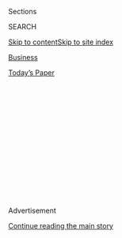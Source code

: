 <div id="app">

<div>

<div>

<div>

<div class="NYTAppHideMasthead css-1q2w90k e1suatyy0">

<div class="section css-ui9rw0 e1suatyy2">

<div class="css-eph4ug er09x8g0">

<div class="css-6n7j50">

</div>

<span class="css-1dv1kvn">Sections</span>

<div class="css-10488qs">

<span class="css-1dv1kvn">SEARCH</span>

</div>

[Skip to content](#site-content)[Skip to site
index](#site-index)

</div>

<div id="masthead-section-label" class="css-1wr3we4 eaxe0e00">

[Business](https://www.nytimes3xbfgragh.onion/section/business)

</div>

<div class="css-10698na e1huz5gh0">

</div>

</div>

<div id="masthead-bar-one" class="section hasLinks css-15hmgas e1csuq9d3">

<div class="css-uqyvli e1csuq9d0">

</div>

<div class="css-1uqjmks e1csuq9d1">

</div>

<div class="css-9e9ivx">

[](https://myaccount.nytimes3xbfgragh.onion/auth/login?response_type=cookie&client_id=vi)

</div>

<div class="css-1bvtpon e1csuq9d2">

[Today’s
Paper](https://www.nytimes3xbfgragh.onion/section/todayspaper)

</div>

</div>

</div>

</div>

<div data-aria-hidden="false">

<div id="site-content" data-role="main">

<div>

<div class="css-1aor85t" style="opacity:0.000000001;z-index:-1;visibility:hidden">

<div class="css-1hqnpie">

<div class="css-epjblv">

<span class="css-17xtcya">[Business](/section/business)</span><span class="css-x15j1o">|</span><span class="css-fwqvlz">Why
Sotheby’s Agreed to Be Bought by a Telecom Executive for $3.7
Billion</span>

</div>

<div class="css-k008qs">

<div class="css-1iwv8en">

<span class="css-18z7m18"></span>

<div>

</div>

</div>

<span class="css-1n6z4y">https://nyti.ms/2Kmp187</span>

<div class="css-1705lsu">

<div class="css-4xjgmj">

<div class="css-4skfbu" data-role="toolbar" data-aria-label="Social Media Share buttons, Save button, and Comments Panel with current comment count" data-testid="share-tools">

  - 
  - 
  - 
  - 
    
    <div class="css-6n7j50">
    
    </div>

  - 

</div>

</div>

</div>

</div>

</div>

</div>

<div id="NYT_TOP_BANNER_REGION" class="css-13pd83m">

</div>

<div id="top-wrapper" class="css-1sy8kpn">

<div id="top-slug" class="css-l9onyx">

Advertisement

</div>

[Continue reading the main
story](#after-top)

<div class="ad top-wrapper" style="text-align:center;height:100%;display:block;min-height:250px">

<div id="top" class="place-ad" data-position="top" data-size-key="top">

</div>

</div>

<div id="after-top">

</div>

</div>

<div id="sponsor-wrapper" class="css-1hyfx7x">

<div id="sponsor-slug" class="css-19vbshk">

Supported by

</div>

[Continue reading the main
story](#after-sponsor)

<div id="sponsor" class="ad sponsor-wrapper" style="text-align:center;height:100%;display:block">

</div>

<div id="after-sponsor">

</div>

</div>

<div class="css-1vkm6nb ehdk2mb0">

# Why Sotheby’s Agreed to Be Bought by a Telecom Executive for $3.7 Billion

</div>

<div class="css-79elbk" data-testid="photoviewer-wrapper">

<div class="css-z3e15g" data-testid="photoviewer-wrapper-hidden">

</div>

<div class="css-1a48zt4 ehw59r15" data-testid="photoviewer-children">

![<span class="css-16f3y1r e13ogyst0" data-aria-hidden="true">Sotheby’s,
the only publicly traded major auction house, reported a loss of $7.1
million for the first quarter of this
year.</span><span class="css-cnj6d5 e1z0qqy90" itemprop="copyrightHolder"><span class="css-1ly73wi e1tej78p0">Credit...</span><span><span>Toby
Melville/Reuters</span></span></span>](https://static01.graylady3jvrrxbe.onion/images/2019/06/17/business/17sothebys1/merlin_156580236_4b40430c-b3d9-47f3-9315-80178d3f5e07-articleLarge.jpg?quality=75&auto=webp&disable=upscale)

</div>

</div>

<div class="css-xt80pu e12qa4dv0">

<div class="css-18e8msd">

<div class="css-vp77d3 epjyd6m0">

<div class="css-1baulvz">

By <span class="css-1baulvz" itemprop="name">Scott Reyburn</span>,
[<span class="css-1baulvz" itemprop="name">Michael J. de la
Merced</span>](https://www.nytimes3xbfgragh.onion/by/michael-j-de-la-merced)
and [<span class="css-1baulvz last-byline" itemprop="name">Robin
Pogrebin</span>](https://www.nytimes3xbfgragh.onion/by/robin-pogrebin)

</div>

</div>

  - June 17,
    2019

  - 
    
    <div class="css-4xjgmj">
    
    <div class="css-d8bdto" data-role="toolbar" data-aria-label="Social Media Share buttons, Save button, and Comments Panel with current comment count" data-testid="share-tools">
    
      - 
      - 
      - 
      - 
        
        <div class="css-6n7j50">
        
        </div>
    
      - 
    
    </div>
    
    </div>

</div>

</div>

<div class="section meteredContent css-1r7ky0e" name="articleBody" itemprop="articleBody">

<div class="css-1fanzo5 StoryBodyCompanionColumn">

<div class="css-53u6y8">

LONDON — In recent years, the competition between the world’s two
largest auction houses, Sotheby’s and Christie’s, has seemed at times
like a bit of an unfair fight.

Sotheby’s, which is publicly traded, has lost out to its privately held
archrival for several headline-grabbing consignments. Last year,
Christie’s sold the collection of [Peggy and David
Rockefeller](https://news.artnet.com/market/christies-rockefeller-record-first-half-1322264)
for $835 million, the highest-grossing auction ever of a private
collection. In 2017, Christie’s sold [Leonardo da Vinci’s “Salvator
Mundi”](https://www.nytimes3xbfgragh.onion/2017/11/15/arts/design/leonardo-da-vinci-salvator-mundi-christies-auction.html)
for $450.3 million, the highest auction price ever for a work of art.

Both auctions were underpinned by financial guarantees arranged by
Christie’s, which since 1998 has belonged to a holding company owned by
the French billionaire François-Henri Pinault.

Wendy Goldsmith, a London-based art adviser and former head of
19th-century European art at Christie’s, noted the advantage gained by
an auction house owned by a wealthy individual. “If you wanted to get
something done,” she said, “you went to the man with deep pockets.”

</div>

</div>

<div class="css-1fanzo5 StoryBodyCompanionColumn">

<div class="css-53u6y8">

On Monday, Sotheby’s moved to level the playing field, agreeing to be
acquired by a billionaire of its own, the French-Israeli
telecommunications entrepreneur Patrick Drahi, in a deal worth $3.7
billion. The purchase, by Mr. Drahi’s BidFair USA, returns the only
publicly traded major auction house to private ownership after 31 years
on the New York Stock Exchange.

About $2.66 billion of the purchase price will be paid in cash, with
Sotheby’s shareholders getting $57 per share of their common stock. That
is a 61 percent premium over the stock’s closing price on Friday.
Sotheby’s shares jumped 58 percent in trading on Monday after the deal
was announced.

“This acquisition will provide Sotheby’s with the opportunity to
accelerate the successful program of growth initiatives of the past
several years in a more flexible private environment,” Tad Smith, the
chief executive of Sotheby’s, said in [a
statement](https://www.prnewswire.com/news-releases/sothebys-announces-definitive-agreement-to-be-acquired-by-patrick-drahi-300869336.html).

Flexibility is something Sotheby’s has sorely lacked. As a publicly
traded company, it has had to justify every business decision and
explain every market fluctuation to shareholders on a quarterly basis.
That is a challenge for a business that relies on seasonal revenue and
is strongly dependent on the quality of consignments in any given sale.

</div>

</div>

<div class="css-79elbk" data-testid="photoviewer-wrapper">

<div class="css-z3e15g" data-testid="photoviewer-wrapper-hidden">

</div>

<div class="css-1a48zt4 ehw59r15" data-testid="photoviewer-children">

![<span class="css-16f3y1r e13ogyst0" data-aria-hidden="true">Patrick
Drahi, a French-Israeli telecommunications entrepreneur and founder of
the Altice Group, a cable and mobile telecoms
company.</span><span class="css-cnj6d5 e1z0qqy90" itemprop="copyrightHolder"><span class="css-1ly73wi e1tej78p0">Credit...</span><span>Philippe
Wojazer/Reuters</span></span>](https://static01.graylady3jvrrxbe.onion/images/2019/06/17/business/17sothebys-3/merlin_145077318_548a241c-aa2b-45c8-8059-20bfc1f0d647-articleLarge.jpg?quality=75&auto=webp&disable=upscale)

</div>

</div>

<div class="css-1fanzo5 StoryBodyCompanionColumn">

<div class="css-53u6y8">

Guy Jennings, a former deputy chairman of Sotheby’s Europe who is now
managing director of the Fine Art Group, an advisory company based in
London, said that having to answer to shareholders had consistently left
Sotheby’s lagging behind Christie’s.

</div>

</div>

<div class="css-1fanzo5 StoryBodyCompanionColumn">

<div class="css-53u6y8">

“They’ve not clawed back any ground,” he said.

Sotheby’s had [$6.4
billion](https://www.theartnewspaper.com/news/sothebys-sales-up-16-percent-in-2018-thanks-to-a-boost-in-private-sales)
in total sales last year, fueled in part by a 37 percent increase in
private transactions. It had net income of $108.6 million, down from
$118.8 million the previous year. Christie’s had $7 billion in total
sales in 2018. As a private company, it does not report profits or
losses.

It may have regularly trailed Christie’s in recent years, but Sotheby’s
has had its moments. In 2017, it achieved an auction record of $110.5
million for a painting by [Jean-Michel
Basquiat](https://www.nytimes3xbfgragh.onion/2017/05/18/arts/jean-michel-basquiat-painting-is-sold-for-110-million-at-auction.html),
and it set a salesroom high of $110.7 million last month for a work by
[Claude
Monet](https://www.nytimes3xbfgragh.onion/2019/05/14/arts/monet-auction-110-million.html).
Last year, its auction in Paris of the collection of [Pierre
Bergé](https://www.sothebys.com/en/articles/pierre-berges-visionary-collection-breaks-records-in-paris),
the former partner of Yves Saint Laurent, raised $32.4 million, more
than four times the presale high estimate.

Mr. Drahi, who founded the telecom company Altice in the Netherlands in
2001, said in a statement that he remained “100 percent committed” to
the telecom and media industries and that he was honored the Sotheby’s
board had embraced his offer.

“As a longtime client and lifetime admirer of the company, I am
acquiring Sotheby’s together with my family,” said Mr. Drahi, who is
known as a collector of Modern and Impressionist works.

Mr. Drahi added that he was making the investment with a “very long-term
perspective” and that he did not anticipate any changes in the company’s
strategy.

The deal comes about six years after Daniel Loeb, whose hedge fund,
Third Point, holds a stake in Sotheby’s, called for the resignation of
Bill Ruprecht, the auction house’s chief executive at the time.

</div>

</div>

<div class="css-1fanzo5 StoryBodyCompanionColumn">

<div class="css-53u6y8">

“We have heard many excuses — but no good reasons — why Sotheby’s
competitive position is deteriorating, such as: ‘Christie’s is buying
market share and making uneconomic deals to make headlines,’ or
‘Christie’s is private and doesn’t have to disclose its guarantees,’”
Mr. Loeb, a member of the Sotheby’s board, wrote in a letter urging Mr.
Ruprecht’s ouster and bemoaning a share price that was then stalled at
about $51.

Mr. Smith, a former chief executive of the Madison Square Garden
company, succeeded Mr. Ruprecht as chief executive in 2015, but
profitability has remained a continuing challenge for Sotheby’s. In
2016, the company tried to solidify its share of the top end of the
market by paying up to $85 million to acquire [Art Agency,
Partners](https://www.nytimes3xbfgragh.onion/2016/01/12/arts/sothebys-in-a-gamble-acquires-boutique-art-advisory-firm.html),
a boutique art advisory firm. But at $35.38, its closing price on
Friday, the company’s stock had fallen well below its 2013 level.

“It was ripe for picking,” Ms. Goldsmith said.

Mr. Loeb said in a statement that he was “pleased to see Sotheby’s pass
into such capable
hands.”

</div>

</div>

<div class="css-79elbk" data-testid="photoviewer-wrapper">

<div class="css-z3e15g" data-testid="photoviewer-wrapper-hidden">

</div>

<div class="css-1a48zt4 ehw59r15" data-testid="photoviewer-children">

<div class="css-1xdhyk6 erfvjey0">

<span class="css-1ly73wi e1tej78p0">Image</span>

<div class="css-zjzyr8">

<div data-testid="lazyimage-container" style="height:257.77777777777777px">

</div>

</div>

</div>

<span class="css-16f3y1r e13ogyst0" data-aria-hidden="true">Art work
packed in a crate arrived at Sotheby’s from Paris in February. Being
publicly traded gave the auction house less flexibility than its
privately held rival,
Christie’s.</span><span class="css-cnj6d5 e1z0qqy90" itemprop="copyrightHolder"><span class="css-1ly73wi e1tej78p0">Credit...</span><span>Stephen
Speranza for The New York Times</span></span>

</div>

</div>

<div class="css-1fanzo5 StoryBodyCompanionColumn">

<div class="css-53u6y8">

Mr. Drahi was born in Casablanca, Morocco. His parents were math
teachers, and he showed an early aptitude for numbers. The family moved
to France when he was a teenager, and he attended prestigious
universities with the goal of becoming an electrical engineer.

Soon after joining the Dutch electronics giant Philips, he abandoned a
traditional corporate career for the less-predictable life of a telecom
entrepreneur. He drew inspiration from American moguls like John C.
Malone who made their fortunes in cable television. Mr. Drahi founded a
regional cable company in France that he later sold to an arm of Mr.
Malone’s empire, using the proceeds to found Altice.

He has continued to pursue ambitious deals since then. Under Mr. Drahi,
Altice made expensive, often debt-fueled bids for cable assets around
the world, including HOT in Israel and Suddenlink in the United States.
In 2014, he defeated a stalwart of French industry, Martin Bouygues, to
acquire Vivendi’s SFR division in a deal valued at 17 billion euros
(about $19 billion at current exchange rates).

</div>

</div>

<div class="css-1fanzo5 StoryBodyCompanionColumn">

<div class="css-53u6y8">

Altice gained a new level of prominence in 2015 amid speculation that it
was preparing to bid for Time Warner Cable after regulators blocked
Comcast’s proposed takeover of the company. The price turned out to be
[too high for Mr.
Drahi](https://www.wsj.com/articles/altice-not-ready-for-twc-merger-1432719685?dlbk),
and Charter Communications wound up buying Time Warner Cable.

Altice made a major cable acquisition in the United States later that
year, leading [a $17.7 billion takeover of
Cablevision](https://www.nytimes3xbfgragh.onion/2015/09/17/business/international/altice-in-deal-to-take-over-cablevision.html?dlbk).
Mr. Drahi merged the company with another Altice-owned cable operator
and rebranded the operation as Altice USA, which acquired the [online
news network Cheddar for $200 million in
April](https://www.businesswire.com/news/home/20190430005885/en/Altice-USA-Acquire-Cheddar?dlbk).

In addition to a penchant for buying undervalued assets, Mr. Drahi has a
reputation for cutting costs. How he might apply that practice to
Sotheby’s remains to be seen. Also unclear is whether Mr. Smith was
party to the takeover or will become a casualty of it. He has a
connection to Mr. Drahi through the Dolan family, which sold Cablevision
to Altice.

Mr. Drahi is largely unknown in the art world. The pieces he collects
typically sell for less than $5 million, a far cry from the sky-high
prices that dominate the contemporary art market.

“Most people don’t seem to know who he is,” said the art dealer Brett
Gorvy, a former Christie’s executive who operates galleries in Geneva,
London and New York.“He’s not a Pinault in terms of his level of
buying.”

It is perhaps not surprising then that Mr. Drahi’s purchase of Sotheby’s
mystified some art executives.

“Is it a real estate deal?” asked Mr. Jennings of the Fine Art Group.
“Is it prestige? Is he taking on Pinault?”

</div>

</div>

</div>

<div>

</div>

<div>

</div>

<div>

</div>

<div>

<div id="bottom-wrapper" class="css-1ede5it">

<div id="bottom-slug" class="css-l9onyx">

Advertisement

</div>

[Continue reading the main
story](#after-bottom)

<div id="bottom" class="ad bottom-wrapper" style="text-align:center;height:100%;display:block;min-height:90px">

</div>

<div id="after-bottom">

</div>

</div>

</div>

</div>

</div>

## Site Index

<div>

</div>

## Site Information Navigation

  - [© <span>2020</span> <span>The New York Times
    Company</span>](https://help.nytimes3xbfgragh.onion/hc/en-us/articles/115014792127-Copyright-notice)

<!-- end list -->

  - [NYTCo](https://www.nytco.com/)
  - [Contact
    Us](https://help.nytimes3xbfgragh.onion/hc/en-us/articles/115015385887-Contact-Us)
  - [Work with us](https://www.nytco.com/careers/)
  - [Advertise](https://nytmediakit.com/)
  - [T Brand Studio](http://www.tbrandstudio.com/)
  - [Your Ad
    Choices](https://www.nytimes3xbfgragh.onion/privacy/cookie-policy#how-do-i-manage-trackers)
  - [Privacy](https://www.nytimes3xbfgragh.onion/privacy)
  - [Terms of
    Service](https://help.nytimes3xbfgragh.onion/hc/en-us/articles/115014893428-Terms-of-service)
  - [Terms of
    Sale](https://help.nytimes3xbfgragh.onion/hc/en-us/articles/115014893968-Terms-of-sale)
  - [Site
    Map](https://spiderbites.nytimes3xbfgragh.onion)
  - [Help](https://help.nytimes3xbfgragh.onion/hc/en-us)
  - [Subscriptions](https://www.nytimes3xbfgragh.onion/subscription?campaignId=37WXW)

</div>

</div>

</div>

</div>
